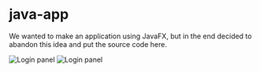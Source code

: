 # java-app

We wanted to make an application using JavaFX, but in the end decided to abandon this idea and put the source code here.

![Login panel](https://servokio.ru/jobs/other/app_1.png)
![Login panel](https://servokio.ru/jobs/other/app_2.png)
